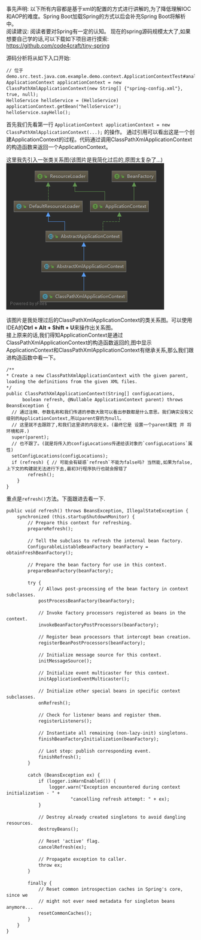 事先声明: 以下所有内容都是基于xml的配置的方式进行讲解的,为了降低理解IOC和AOP的难度。Spring Boot加载Spring的方式以后会补充Spring Boot将解析中。  
阅读建议: 阅读者要对Spring有一定的认知。 现在的spring源码规模太大了,如果想要自己学的话,可以下载如下项目进行摸索: https://github.com/code4craft/tiny-spring

源码分析将从如下入口开始:
```
// 位于demo.src.test.java.com.example.demo.context.ApplicationContextTest#analysis()
ApplicationContext applicationContext = new ClassPathXmlApplicationContext(new String[] {"spring-config.xml"}, true, null);
HelloService helloService = (HelloService) applicationContext.getBean("helloService");
helloService.sayHello();
```
首先我们先看第一行 `ApplicationContext applicationContext = new ClassPathXmlApplicationContext(...);` 的操作。
通过引用可以看出这是一个创建ApplicationContext的过程。代码通过调用ClassPathXmlApplicationContext的构造函数来返回一个ApplicationContext。  

这里我先引入一张类关系图(该图片是我简化过后的,原图太复杂了...)  
![ApplicationContext关系图](images/ClassPathXmlApplicationContext类关系图.png)  

该图片是我处理过后的ClassPathXmlApplicationContext的类关系图。可以使用IDEA的**Ctrl + Alt + Shift + U**来操作出关系图。  
接上原来的话,我们得知ApplicationContext是通过ClassPathXmlApplicationContext的构造函数返回的,图中显示ApplicationContext和ClassPathXmlApplicationContext有继承关系,那么我们跟进构造函数中看一下。
```
/**
* Create a new ClassPathXmlApplicationContext with the given parent, loading the definitions from the given XML files.
*/
public ClassPathXmlApplicationContext(String[] configLocations, 
      boolean refresh, @Nullable ApplicationContext parent) throws BeansException {
  // 通过注释、参数名称和我们传递的参数大致可以看出参数都是什么意思。我们确实没有父级别的ApplicationContext,所以parent穿的为null。
  // 这里就不去跟踪了,和我们这里讲的内容无关。(最终它是 设置一个parent属性 并 将环境和并.) 
  super(parent); 
  // 也不跟了。(就是将传入的configLocations传递给该对象的`configLocations`属性)  
  setConfigLocations(configLocations); 
  if (refresh) { // 可能会有疑惑`refresh`不能为false吗? 当然能,如果为false,上下文的构建就无法进行下去,最初3行程序执行也就会报错了
		refresh();
	}
}
``` 
重点是`refresh()`方法。下面跟进去看一下.  
```
public void refresh() throws BeansException, IllegalStateException {
	synchronized (this.startupShutdownMonitor) {
		// Prepare this context for refreshing.
		prepareRefresh();

		// Tell the subclass to refresh the internal bean factory.
		ConfigurableListableBeanFactory beanFactory = obtainFreshBeanFactory();

		// Prepare the bean factory for use in this context.
		prepareBeanFactory(beanFactory);

		try {
			// Allows post-processing of the bean factory in context subclasses.
			postProcessBeanFactory(beanFactory);

			// Invoke factory processors registered as beans in the context.
			invokeBeanFactoryPostProcessors(beanFactory);

			// Register bean processors that intercept bean creation.
			registerBeanPostProcessors(beanFactory);

			// Initialize message source for this context.
			initMessageSource();

			// Initialize event multicaster for this context.
			initApplicationEventMulticaster();

			// Initialize other special beans in specific context subclasses.
			onRefresh();

			// Check for listener beans and register them.
			registerListeners();

			// Instantiate all remaining (non-lazy-init) singletons.
			finishBeanFactoryInitialization(beanFactory);

			// Last step: publish corresponding event.
			finishRefresh();
		}

		catch (BeansException ex) {
			if (logger.isWarnEnabled()) {
				logger.warn("Exception encountered during context initialization - " +
						"cancelling refresh attempt: " + ex);
			}

			// Destroy already created singletons to avoid dangling resources.
			destroyBeans();

			// Reset 'active' flag.
			cancelRefresh(ex);

			// Propagate exception to caller.
			throw ex;
		}

		finally {
			// Reset common introspection caches in Spring's core, since we
			// might not ever need metadata for singleton beans anymore...
			resetCommonCaches();
		}
	}
}
```

